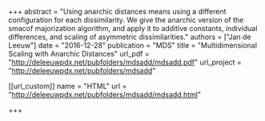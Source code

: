 +++
abstract = "Using anarchic distances means using a different configuration for each dissimilarity. We give the anarchic version of the smacof majorization algorithm, and apply it to additive constants, individual differences, and scaling of asymmetric dissimilarities."
authors = ["Jan de Leeuw"]
date = "2016-12-28"
publication = "MDS"
title = "Multidimensional Scaling with Anarchic Distances"
url_pdf = "http://deleeuwpdx.net/pubfolders/mdsadd/mdsadd.pdf"
url_project = "http://deleeuwpdx.net/pubfolders/mdsadd"


[[url_custom]]
name = "HTML"
url = "http://deleeuwpdx.net/pubfolders/mdsadd/mdsadd.html"

+++

